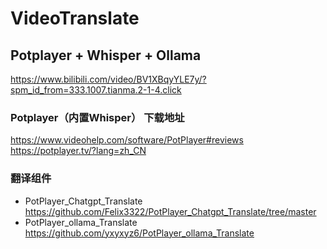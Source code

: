 # VideoTranslate

## Potplayer + Whisper + Ollama
https://www.bilibili.com/video/BV1XBqyYLE7y/?spm_id_from=333.1007.tianma.2-1-4.click
### Potplayer（内置Whisper） 下载地址
https://www.videohelp.com/software/PotPlayer#reviews
https://potplayer.tv/?lang=zh_CN
### 翻译组件
- PotPlayer_Chatgpt_Translate https://github.com/Felix3322/PotPlayer_Chatgpt_Translate/tree/master
- PotPlayer_ollama_Translate https://github.com/yxyxyz6/PotPlayer_ollama_Translate
